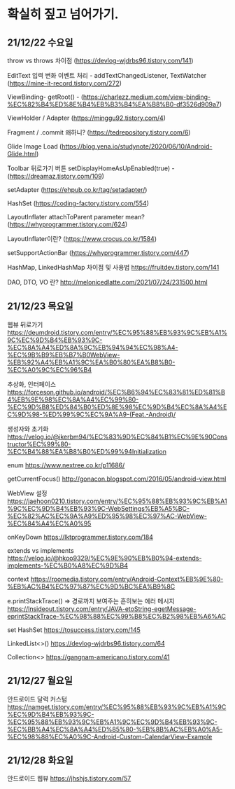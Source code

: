 # 확실히 짚고 넘어가기.

## 21/12/22 수요일

throw vs throws 차이점 (https://devlog-wjdrbs96.tistory.com/141)

EditText 입력 변화 이벤트 처리 - addTextChangedListener, TextWatcher (https://mine-it-record.tistory.com/272)

ViewBinding- getRoot() - (https://charlezz.medium.com/view-binding-%EC%82%B4%ED%8E%B4%EB%B3%B4%EA%B8%B0-df3526d909a7)

ViewHolder / Adapter (https://minggu92.tistory.com/4)

Fragment / .commit 왜하니? (https://tedrepository.tistory.com/6)

Glide Image Load (https://blog.yena.io/studynote/2020/06/10/Android-Glide.html)

Toolbar 뒤로가기 버튼 setDisplayHomeAsUpEnabled(true) - (https://dreamaz.tistory.com/109)

setAdapter (https://ehpub.co.kr/tag/setadapter/)

HashSet (https://coding-factory.tistory.com/554)

LayoutInflater attachToParent parameter mean? (https://whyprogrammer.tistory.com/624)

LayoutInflater이란? (https://www.crocus.co.kr/1584)

setSupportActionBar (https://whyprogrammer.tistory.com/447)

HashMap, LinkedHashMap 차이점 및 사용법 https://fruitdev.tistory.com/141 

DAO, DTO, VO 란? http://melonicedlatte.com/2021/07/24/231500.html


## 21/12/23 목요일

웹뷰 뒤로가기 https://deumdroid.tistory.com/entry/%EC%95%88%EB%93%9C%EB%A1%9C%EC%9D%B4%EB%93%9C-%EC%8A%A4%ED%8A%9C%EB%94%94%EC%98%A4-%EC%9B%B9%EB%B7%B0WebView-%EB%92%A4%EB%A1%9C%EA%B0%80%EA%B8%B0-%EC%A0%9C%EC%96%B4

추상화, 인터페이스 https://forceson.github.io/android/%EC%B6%94%EC%83%81%ED%81%B4%EB%9E%98%EC%8A%A4%EC%99%80-%EC%9D%B8%ED%84%B0%ED%8E%98%EC%9D%B4%EC%8A%A4%EC%9D%98-%ED%99%9C%EC%9A%A9-(Feat.-Android)/

생성자와 초기화 https://velog.io/@ikerbm94/%EC%83%9D%EC%84%B1%EC%9E%90Constructor%EC%99%80-%EC%B4%88%EA%B8%B0%ED%99%94Initialization

enum https://www.nextree.co.kr/p11686/

getCurrentFocus()  http://gonacon.blogspot.com/2016/05/android-view.html

WebView 설정 https://jaehoon0210.tistory.com/entry/%EC%95%88%EB%93%9C%EB%A1%9C%EC%9D%B4%EB%93%9C-WebSettings%EB%A5%BC-%EC%82%AC%EC%9A%A9%ED%95%98%EC%97%AC-WebView-%EC%84%A4%EC%A0%95

onKeyDown https://lktprogrammer.tistory.com/184

extends vs implements https://velog.io/@hkoo9329/%EC%9E%90%EB%B0%94-extends-implements-%EC%B0%A8%EC%9D%B4

context https://roomedia.tistory.com/entry/Android-Context%EB%9E%80-%EB%AC%B4%EC%97%87%EC%9D%BC%EA%B9%8C

e.printStackTrace() => 경로까지 보여주는 흔히보는 에러 메시지 https://lnsideout.tistory.com/entry/JAVA-etoString-egetMessage-eprintStackTrace-%EC%98%88%EC%99%B8%EC%B2%98%EB%A6%AC

set HashSet https://tosuccess.tistory.com/145

LinkedList<>() https://devlog-wjdrbs96.tistory.com/64

Collection<> https://gangnam-americano.tistory.com/41


## 21/12/27 월요일
안드로이드 달력 커스텀 https://namget.tistory.com/entry/%EC%95%88%EB%93%9C%EB%A1%9C%EC%9D%B4%EB%93%9C-%EC%95%88%EB%93%9C%EB%A1%9C%EC%9D%B4%EB%93%9C-%EC%BB%A4%EC%8A%A4%ED%85%80-%EB%8B%AC%EB%A0%A5-%EC%98%88%EC%A0%9C-Android-Custom-CalendarView-Example


## 21/12/28 화요일
안드로이드 웹뷰 https://jhshjs.tistory.com/57
